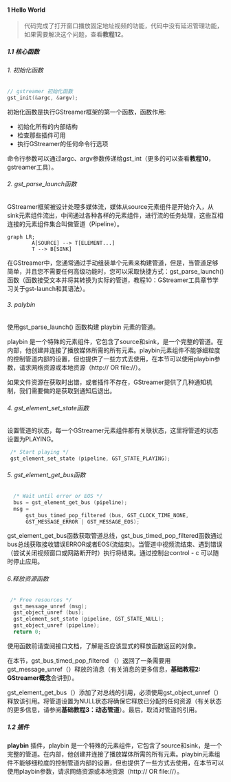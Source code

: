 #### 1 Hello World

> 代码完成了打开窗口播放固定地址视频的功能，代码中没有延迟管理功能，如果需要解决这个问题，查看**教程12**。

##### 1.1 核心函数

###### 1. 初始化函数

```c
// gstreamer 初始化函数
gst_init(&argc, &argv);
```

初始化函数是执行GStreamer框架的第一个函数，函数作用:

* 初始化所有的内部结构
* 检查那些插件可用
* 执行GStreamer的任何命令行选项

命令行参数可以通过argc、argv参数传递给gst_int（更多的可以查看**教程10**，gstreamer工具）。

###### 2. gst_parse_launch函数

GStreamer框架被设计处理多媒体流，媒体从source元素组件是开始介入，从sink元素组件流出，中间通过各种各样的元素组件，进行流的任务处理，这些互相连接的元素组件集合叫做管道（Pipeline）。

```mermaid
graph LR;
    	A[SOURCE] --> T[ELEMENT...] 
    	T --> B[SINK]
```

在GStreamer中，您通常通过手动组装单个元素来构建管道，但是，当管道足够简单，并且您不需要任何高级功能时，您可以采取快捷方式：gst_parse_launch() 函数（函数接受文本并将其转换为实际的管道，教程10：GStreamer工具章节学习关于gst-launch和其语法）。

###### 3. palybin 

使用gst_parse_launch() 函数构建 playbin  元素的管道。

playbin 是一个特殊的元素组件，它包含了source和sink，是一个完整的管道。在内部，他创建并连接了播放媒体所需的所有元素。playbin元素组件不能够细粒度的控制管道内部的设置，但也提供了一些方式去使用，在本节可以使用playbin参数，请求网络资源或本地资源（http://  OR file://）。

如果文件资源在获取时出错，或者插件不存在，GStreamer提供了几种通知机制，我们需要做的是获取到通知后退出。

###### 4. gst_element_set_state函数

设置管道的状态，每一个GStreamer元素组件都有关联状态，这里将管道的状态设置为PLAYING。

```c
 /* Start playing */
 gst_element_set_state (pipeline, GST_STATE_PLAYING);
```

###### 5. gst_element_get_bus函数

```c
  /* Wait until error or EOS */
  bus = gst_element_get_bus (pipeline);
  msg =
      gst_bus_timed_pop_filtered (bus, GST_CLOCK_TIME_NONE,
      GST_MESSAGE_ERROR | GST_MESSAGE_EOS);
```

gst_element_get_bus函数获取管道总线，gst_bus_timed_pop_filtered函数通过bus总线获取接收错误ERROR或者EOS(流结束)。当管道中视频流结束、遇到错误（尝试关闭视频窗口或网路断开时）执行将结束。通过控制台control - c 可以随时停止应用。 

###### 6.释放资源函数

```c
 /* Free resources */
  gst_message_unref (msg);
  gst_object_unref (bus);
  gst_element_set_state (pipeline, GST_STATE_NULL);
  gst_object_unref (pipeline);
  return 0;
```

使用函数前请查阅接口文档，了解是否应该显式的释放函数返回的对象。

在本节，gst_bus_timed_pop_filtered （）返回了一条需要用gst_message_unref（）释放的消息（有关消息的更多信息，**基础教程2: GStreamer概念**会讲到）。

gst_element_get_bus（）添加了对总线的引用，必须使用gst_object_unref（）释放该引用。将管道设置为NULL状态将确保它释放已分配的任何资源（有关状态的更多信息，请参阅**基础教程3：动态管道**）。最后，取消对管道的引用。

##### 1.2 插件

**playbin** 插件，playbin 是一个特殊的元素组件，它包含了source和sink，是一个完整的管道。在内部，他创建并连接了播放媒体所需的所有元素。playbin元素组件不能够细粒度的控制管道内部的设置，但也提供了一些方式去使用，在本节可以使用playbin参数，请求网络资源或本地资源（http://  OR file://）。
